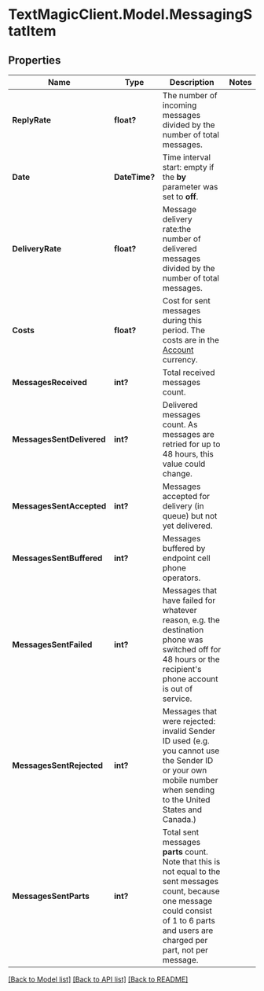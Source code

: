 # TextMagicClient.Model.MessagingStatItem
## Properties

Name | Type | Description | Notes
------------ | ------------- | ------------- | -------------
**ReplyRate** | **float?** | The number of incoming messages divided by the number of total messages. | 
**Date** | **DateTime?** | Time interval start: empty if the **by** parameter was set to **off**.  | 
**DeliveryRate** | **float?** | Message delivery rate:the number of delivered messages divided by the number of total messages. | 
**Costs** | **float?** | Cost for sent messages during this period. The costs are in the [Account](https://docs.textmagic.com/#tag/User) currency.  | 
**MessagesReceived** | **int?** | Total received messages count. | 
**MessagesSentDelivered** | **int?** | Delivered messages count. As messages are retried for up to 48 hours, this value could change. | 
**MessagesSentAccepted** | **int?** | Messages accepted for delivery (in queue) but not yet delivered. | 
**MessagesSentBuffered** | **int?** | Messages buffered by endpoint cell phone operators. | 
**MessagesSentFailed** | **int?** | Messages that have failed for whatever reason, e.g. the destination phone was switched off for 48 hours or the recipient&#39;s phone account is out of service. | 
**MessagesSentRejected** | **int?** | Messages that were rejected: invalid Sender ID used (e.g. you cannot use the Sender ID or your own mobile number when sending to the United States and Canada.)  | 
**MessagesSentParts** | **int?** | Total sent messages **parts** count. Note that this is not equal to the sent messages count, because one message could consist of 1 to 6 parts and users are charged per part, not per message. | 

[[Back to Model list]](../README.md#documentation-for-models) [[Back to API list]](../README.md#documentation-for-api-endpoints) [[Back to README]](../README.md)

